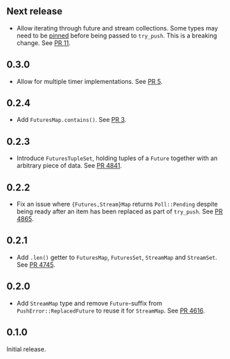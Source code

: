 ## Next release

- Allow iterating through future and stream collections.
  Some types may need to be [pinned](https://docs.rs/rustc-std-workspace-std/latest/std/pin/macro.pin.html)
  before being passed to `try_push`. This is a breaking change.
  See [PR 11](https://github.com/thomaseizinger/rust-futures-bounded/pull/11).

## 0.3.0

- Allow for multiple timer implementations.
  See [PR 5](https://github.com/thomaseizinger/rust-futures-bounded/pull/5).

## 0.2.4

- Add `FuturesMap.contains()`.
  See [PR 3](https://github.com/thomaseizinger/rust-futures-bounded/pull/3).

## 0.2.3

- Introduce `FuturesTupleSet`, holding tuples of a `Future` together with an arbitrary piece of data.
  See [PR 4841](https://github.com/libp2p/rust-libp2p/pull/4841).

## 0.2.2

- Fix an issue where `{Futures,Stream}Map` returns `Poll::Pending` despite being ready after an item has been replaced as part of `try_push`.
  See [PR 4865](https://github.com/libp2p/rust-libp2p/pull/4865).

## 0.2.1

- Add `.len()` getter to `FuturesMap`, `FuturesSet`, `StreamMap` and `StreamSet`.
  See [PR 4745](https://github.com/libp2p/rust-libp2p/pull/4745).

## 0.2.0

- Add `StreamMap` type and remove `Future`-suffix from `PushError::ReplacedFuture` to reuse it for `StreamMap`.
  See [PR 4616](https://github.com/libp2p/rust-libp2p/pull/4616).

## 0.1.0

Initial release.
